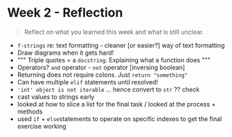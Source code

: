 # Week 2 - Reflection
> Reflect on what you learned this week and what is still unclear.

- `f-strings` re: text formatting - cleaner [or easier?] way of text formatting
- Draw diagrams when it gets hard!
- """ Triple quotes = a `docstring`. Explaining what a function does """
- Operators? `and` operator - `not` operator [inversing boolean]
- Returning does not require colons. Just `return "something"`
- Can have multiple `elif` statements until resolved!
- `'int' object is not iterable` ... hence convert to `str` ?? check
- cast values to strings early
- looked at how to slice a list for the final task / looked at the process + methods
- used `if` + `else`statements to operate on specific indexes to get the final exercise working